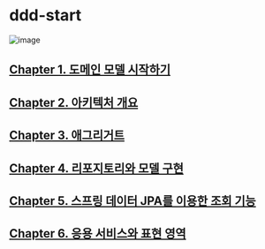 # ddd-start

![image](https://user-images.githubusercontent.com/40031858/167853523-967f921d-a32e-40ce-b59e-6646f8735481.png)


## [Chapter 1. 도메인 모델 시작하기](./chap01.%20도메인%20모델%20시작하기/README.md) 
## [Chapter 2. 아키텍처 개요](./chap02.%20아키텍처%20개요/README.md)
## [Chapter 3. 애그리거트](./chap03.애그리거트/README.md)
## [Chapter 4. 리포지토리와 모델 구현](./chap04.리포지토리와%20모델%20구현/README.md)
## [Chapter 5. 스프링 데이터 JPA를 이용한 조회 기능](./chap05.%20스프링%20데이터%20JPA를%20이용한%20조회%20기능/README.md)
## [Chapter 6. 응용 서비스와 표현 영역](./chap06.%20응용%20서비스와%20표현%20영역/README.md)